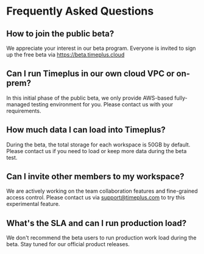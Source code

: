 # Frequently Asked Questions

## How to join the public beta?

We appreciate your interest in our beta program. Everyone is invited to sign up the free beta via https://beta.timeplus.cloud 

## Can I run Timeplus in our own cloud VPC or on-prem?

In this initial phase of the public beta, we only provide AWS-based fully-managed testing environment for you. Please contact us with your requirements.

## How much data I can load into Timeplus?

During the beta, the total storage for each workspace is 50GB by default. Please contact us if you need to load or keep more data during the beta test.

## Can I invite other members to my workspace?

We are actively working on the team collaboration features and fine-grained access control. Please contact us via support@timeplus.com to try this experimental feature.

## What's the SLA and can I run production load?

We don't recommend the beta users to run production work load during the beta. Stay tuned for our official product releases.

